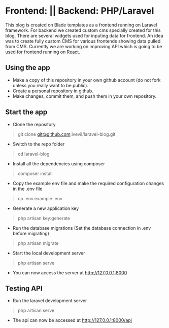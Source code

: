 # Frontend: || Backend: PHP/Laravel

This blog is created on Blade templates as a frontend running on Laravel framework. 
For backend we created custom cms specially created for this blog. There are several widgets used for inputing data for frontend.
An idea was to create fully custom CMS for various frontends showing data pulled from CMS. 
Currently we are working on improving API which is going to be used for frontend running on React.

## Using the app
- Make a copy of this repository in your own github account (do not fork unless you really want to be public).
- Create a personal repository in github.
- Make changes, commit them, and push them in your own repository.

## Start the app
- Clone the repository
> git clone git@github.com:ivevil/laravel-blog.git

- Switch to the repo folder
> cd laravel-blog

- Install all the dependencies using composer
> composer install

- Copy the example env file and make the required configuration changes in the .env file
> cp .env.example .env

- Generate a new application key
> php artisan key:generate

- Run the database migrations (Set the database connection in .env before migrating)
> php artisan migrate

- Start the local development server
> php artisan serve

- You can now access the server at http://127.0.0.1:8000

## Testing API
- Run the laravel development server
> php artisan serve

- The api can now be accessed at http://127.0.0.1:8000/api
